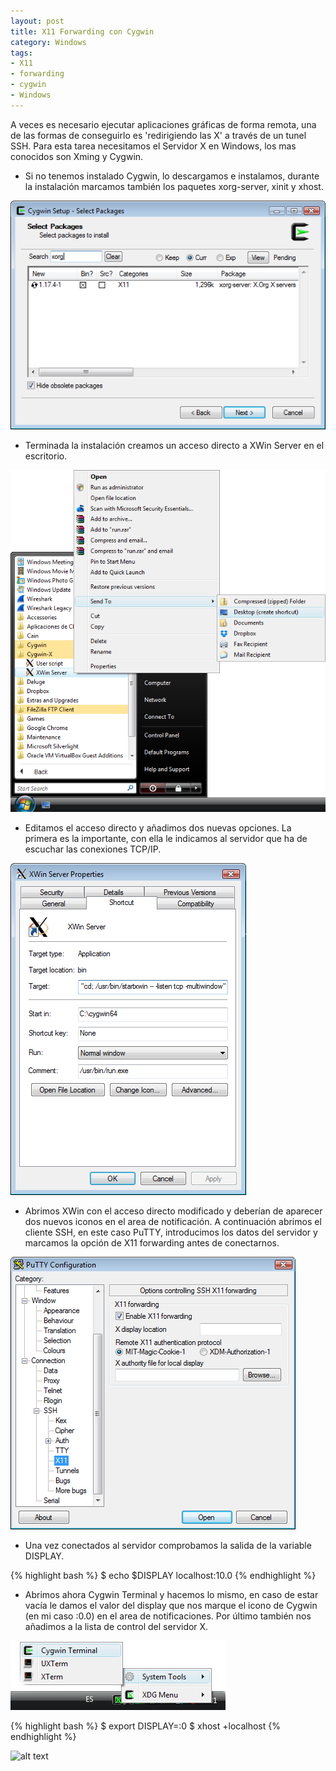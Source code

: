```yaml
---
layout: post
title: X11 Forwarding con Cygwin
category: Windows
tags:
- X11
- forwarding
- cygwin
- Windows
---
```


A veces es necesario ejecutar aplicaciones gráficas de forma remota, una de las formas de conseguirlo es 'redirigiendo las X' a través de un tunel SSH. Para esta tarea necesitamos el Servidor X en Windows, los mas conocidos son Xming y Cygwin.

 * Si no tenemos instalado Cygwin, lo descargamos e instalamos, durante la instalación marcamos también los paquetes xorg-server, xinit y xhost.

![alt text](/images/cygwin-setup.png "Cygwin Setup")

 * Terminada la instalación creamos un acceso directo a XWin Server en el escritorio.

![alt text](/images/cygwin-shortcut.png "Cygwin Shortcut")

 * Editamos el acceso directo y añadimos dos nuevas opciones. La primera es la importante, con ella le indicamos al servidor que ha de escuchar las conexiones TCP/IP.

![alt text](/images/cygwin-prop.png "Shortcut Properities")

 * Abrimos XWin con el acceso directo modificado y deberían de aparecer dos nuevos iconos en el area de notificación. A continuación abrimos el cliente SSH, en este caso PuTTY, introducimos los datos del servidor y marcamos la opción de X11 forwarding antes de conectarnos.

![alt text](/images/putty-x11.png "Putty X11")

 * Una vez conectados al servidor comprobamos la salida de la variable DISPLAY.

{% highlight bash %}
$ echo $DISPLAY
localhost:10.0
{% endhighlight %}

 * Abrimos ahora Cygwin Terminal y hacemos lo mismo, en caso de estar vacía le damos el valor del display que nos marque el icono de Cygwin (en mi caso :0.0) en el area de notificaciones. Por último también nos añadimos a la lista de control del servidor X.

![alt text](/images/cygwin-terminal.png "Cygwin Terminal")

{% highlight bash %}
$ export DISPLAY=:0
$ xhost +localhost
{% endhighlight %}

![alt text](/images/x11-forwarding.png "X11 Forwarding Funcionando")
